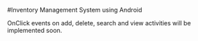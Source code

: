 #Inventory Management System using Android

OnClick events on add, delete, search and view activities will be implemented soon.
